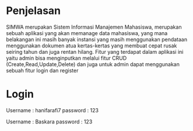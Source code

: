 # Penjelasan
SIMWA merupakan Sistem Informasi Manajemen Mahasiswa, merupakan sebuah aplikasi yang akan memanage data mahasiswa, yang mana belakangan ini masih banyak instansi yang masih menggunakan pendataan menggunakan dokumen atua kertas-kertas yang membuat cepat rusak seiring tahun dan juga rentan hilang. Fitur yang terdapat dalam aplikasi ini yaitu admin bisa menginputkan melalui fitur CRUD (Create,Read,Update,Delete) dan juga untuk admin dapat menggunakan  sebuah fitur login dan register 
# Login
Username : hanifarafi7
password : 123

Username : Baskara
password : 123

